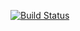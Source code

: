 [![Build Status](https://travis-ci.org/Ralith/votecount.svg?branch=master)](https://travis-ci.org/Ralith/votecount)
